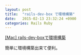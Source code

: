 ```yaml
---
layout: post
title:  "rails-dev-box で環境構築"
date:   2015-02-13 23:32:24 +0900
categories: Rails Ruby
---
```

[[Mac] rails-dev-boxで環境構築](http://qiita.com/yamagh/items/b37d21debd2487c50d82)

簡単に環境構築出来て便利。
